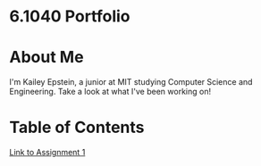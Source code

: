 # 6.1040 Portfolio

# About Me
I'm Kailey Epstein, a junior at MIT studying Computer Science and Engineering.
Take a look at what I've been working on!

# Table of Contents
[Link to Assignment 1](assignments/assignment1.md)
